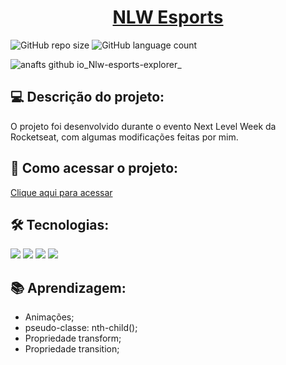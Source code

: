 <h1 align="center"><a href="#" alt="NLW Esports "> NLW Esports </a></h1>


![GitHub repo size](https://img.shields.io/github/repo-size/anafts/Nlw-esports-explorer?style=for-the-badge)
![GitHub language count](https://img.shields.io/github/languages/count/anafts/Nlw-esports-explorer?style=for-the-badge)

![anafts github io_Nlw-esports-explorer_](https://user-images.githubusercontent.com/106173948/192027080-2e7d9841-d6ee-4035-80e4-c5aa822b61c4.png)


## 💻 Descrição do projeto:
 O projeto foi desenvolvido durante o evento Next Level Week da Rocketseat, com algumas modificações feitas por mim. 


## 🚀 Como acessar o projeto:

[Clique aqui para acessar](https://anafts.github.io/Nlw-esports-explorer/)


## 🛠️ Tecnologias:

<img src="https://img.shields.io/badge/HTML5-E34F26?style=for-the-badge&logo=html5&logoColor=white">
<img src="https://img.shields.io/badge/CSS3-1572B6?style=for-the-badge&logo=css3&logoColor=white">
<img src="https://img.shields.io/badge/Git-E34F26?style=for-the-badge&logo=git&logoColor=white">
<img src="https://img.shields.io/badge/GitHub-100000?style=for-the-badge&logo=github&logoColor=white" >


## 📚 Aprendizagem: 

- Animações;
- pseudo-classe: nth-child();
- Propriedade transform;
- Propriedade transition;
